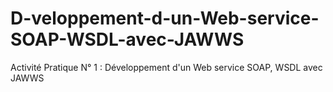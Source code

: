 # D-veloppement-d-un-Web-service-SOAP-WSDL-avec-JAWWS
Activité Pratique N° 1 : Développement d'un Web service SOAP, WSDL avec JAWWS
